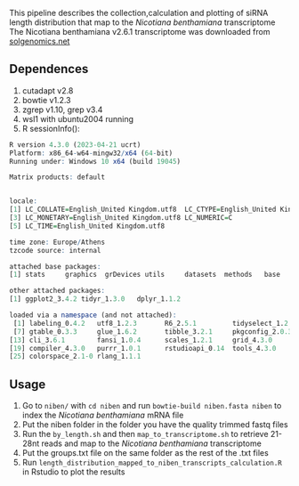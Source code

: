 This pipeline describes the collection,calculation and plotting of siRNA length distribution that map to the *Nicotiana benthamiana* transcriptome
The Nicotiana benthamiana v2.6.1 transcriptome was downloaded from [solgenomics.net](https://solgenomics.net/ftp/genomes/Nicotiana_benthamianaV261/Nbenthamiana_Annotation/)

## Dependences 
1. cutadapt v2.8
2. bowtie v1.2.3
3. zgrep v1.10, grep v3.4
4. wsl1 with ubuntu2004 running
5. R sessionInfo():
```R
R version 4.3.0 (2023-04-21 ucrt)
Platform: x86_64-w64-mingw32/x64 (64-bit)
Running under: Windows 10 x64 (build 19045)

Matrix products: default


locale:
[1] LC_COLLATE=English_United Kingdom.utf8  LC_CTYPE=English_United Kingdom.utf8   
[3] LC_MONETARY=English_United Kingdom.utf8 LC_NUMERIC=C                           
[5] LC_TIME=English_United Kingdom.utf8    

time zone: Europe/Athens
tzcode source: internal

attached base packages:
[1] stats     graphics  grDevices utils     datasets  methods   base     

other attached packages:
[1] ggplot2_3.4.2 tidyr_1.3.0   dplyr_1.1.2  

loaded via a namespace (and not attached):
 [1] labeling_0.4.2   utf8_1.2.3       R6_2.5.1         tidyselect_1.2.0 farver_2.1.1     magrittr_2.0.3  
 [7] gtable_0.3.3     glue_1.6.2       tibble_3.2.1     pkgconfig_2.0.3  generics_0.1.3   lifecycle_1.0.3 
[13] cli_3.6.1        fansi_1.0.4      scales_1.2.1     grid_4.3.0       vctrs_0.6.2      withr_2.5.0     
[19] compiler_4.3.0   purrr_1.0.1      rstudioapi_0.14  tools_4.3.0      munsell_0.5.0    pillar_1.9.0    
[25] colorspace_2.1-0 rlang_1.1.1
```  
## Usage 
1. Go to  `niben/` with `cd niben` and run `bowtie-build niben.fasta niben` to index the *Nicotiana benthamiana* mRNA file
2. Put the niben folder in the folder you have the quality trimmed fastq files
3. Run the `by_length.sh` and then `map_to_transcriptome.sh` to retrieve 21-28nt reads and map to the *Nicotiana benthamiana* transcriptome
4. Put the groups.txt file on the same folder as the rest of the .txt files
3. Run `length_distribution_mapped_to_niben_transcripts_calculation.R` in Rstudio to plot the results